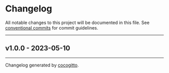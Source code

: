# Changelog
All notable changes to this project will be documented in this file. See [conventional commits](https://www.conventionalcommits.org/) for commit guidelines.

- - -
## v1.0.0 - 2023-05-10

- - -

Changelog generated by [cocogitto](https://github.com/cocogitto/cocogitto).
